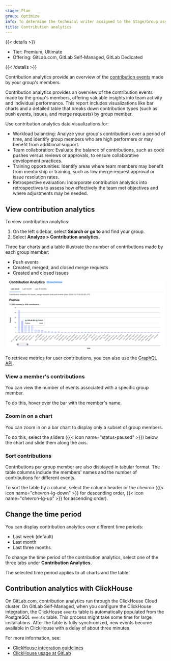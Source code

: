 ```yaml
---
stage: Plan
group: Optimize
info: To determine the technical writer assigned to the Stage/Group associated with this page, see https://handbook.gitlab.com/handbook/product/ux/technical-writing/#assignments
title: Contribution analytics
---
```


{{< details >}}

- Tier: Premium, Ultimate
- Offering: GitLab.com, GitLab Self-Managed, GitLab Dedicated

{{< /details >}}

Contribution analytics provide an overview of the
[contribution events](../../profile/contributions_calendar.md#user-contribution-events) made by your group's members.

Contribution analytics provides an overview of the contribution events made by the group's members, offering valuable insights into team activity and individual performance.
This report includes visualizations like bar charts and a detailed table that breaks down contribution types (such as push events, issues, and merge requests) by group member.

Use contribution analytics data visualizations for:

- Workload balancing: Analyze your group's contributions over a period of time, and identify group members who are high performers or may benefit from additional support.
- Team collaboration: Evaluate the balance of contributions, such as code pushes versus reviews or approvals, to ensure collaborative development practices.
- Training opportunities: Identify areas where team members may benefit from mentorship or training, such as low merge request approval or issue resolution rates.
- Retrospective evaluation: Incorporate contribution analytics into retrospectives to assess how effectively the team met objectives and where adjustments may be needed.

## View contribution analytics

To view contribution analytics:

1. On the left sidebar, select **Search or go to** and find your group.
1. Select **Analyze > Contribution analytics**.

Three bar charts and a table illustrate the number of contributions made by each group member:

- Push events
- Created, merged, and closed merge requests
- Created and closed issues

![Contribution analytics bar graphs](img/contribution_analytics_push_v17_7.png)

To retrieve metrics for user contributions, you can also use the [GraphQL API](../../../api/graphql/reference/_index.md#groupcontributions).

### View a member's contributions

You can view the number of events associated with a specific group member.

To do this, hover over the bar with the member's name.

### Zoom in on a chart

You can zoom in on a bar chart to display only a subset of group members.

To do this, select the sliders ({{< icon name="status-paused" >}}) below the chart and slide them along the axis.

### Sort contributions

Contributions per group member are also displayed in tabular format.
The table columns include the members' names and the number of contributions for different events.

To sort the table by a column, select the column header or the chevron ({{< icon name="chevron-lg-down" >}}
for descending order, {{< icon name="chevron-lg-up" >}} for ascending order).

## Change the time period

You can display contribution analytics over different time periods:

- Last week (default)
- Last month
- Last three months

To change the time period of the contribution analytics, select one of the three tabs
under **Contribution Analytics**.

The selected time period applies to all charts and the table.

## Contribution analytics with ClickHouse

On GitLab.com, contribution analytics run through the ClickHouse Cloud cluster.
On GitLab Self-Managed, when you configure the ClickHouse integration, the ClickHouse `events` table is automatically populated from the PostgreSQL `events` table. This process might take some time for large installations. After the table is fully synchronized, new events become available in ClickHouse with a delay of about three minutes.

For more information, see:

- [ClickHouse integration guidelines](../../../integration/clickhouse.md)
- [ClickHouse usage at GitLab](https://handbook.gitlab.com/handbook/engineering/architecture/design-documents/clickhouse_usage/)

<!-- ## Troubleshooting

Include any troubleshooting steps that you can foresee. If you know beforehand what issues
one might have when setting this up, or when something is changed, or on upgrading, it's
important to describe those, too. Think of things that may go wrong and include them here.
This is important to minimize requests for support, and to avoid doc comments with
questions that you know someone might ask.

Each scenario can be a third-level heading, for example `### Getting error message X`.
If you have none to add when creating a doc, leave this section in place
but commented out to help encourage others to add to it in the future. -->
